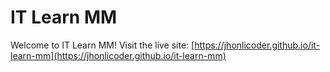
# IT Learn MM

Welcome to IT Learn MM! Visit the live site: [https://jhonlicoder.github.io/it-learn-mm](https://jhonlicoder.github.io/it-learn-mm)
